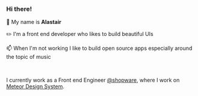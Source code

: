 ### Hi there!

👋 My name is **Alastair**

✏️ I'm a front end developer who likes to build beautiful UIs

📫 When I'm not working I like to build open source apps especially around the topic of music 

<br />

I currently work as a Front end Engineer [@shopware](https://github.com/shopware), where I work on [Meteor Design System](https://www.github.com/shopware/meteor).
